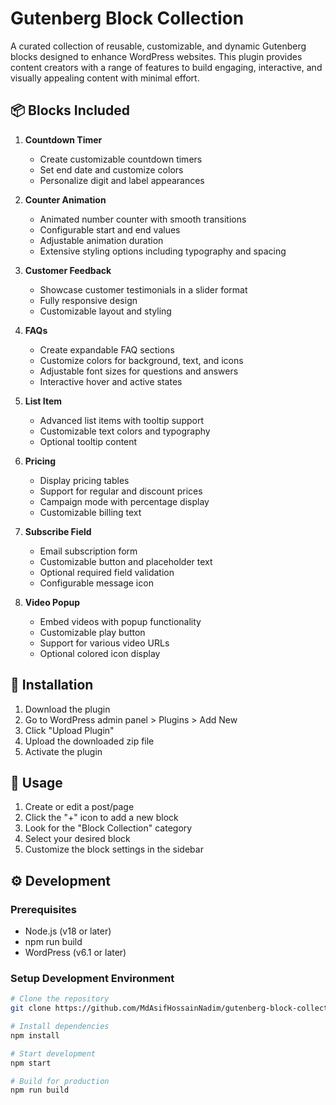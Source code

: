 # Gutenberg Block Collection

A curated collection of reusable, customizable, and dynamic Gutenberg blocks designed to enhance WordPress websites. This plugin provides content creators with a range of features to build engaging, interactive, and visually appealing content with minimal effort.

## 📦 Blocks Included

1. **Countdown Timer**
    - Create customizable countdown timers
    - Set end date and customize colors
    - Personalize digit and label appearances

2. **Counter Animation**
    - Animated number counter with smooth transitions
    - Configurable start and end values
    - Adjustable animation duration
    - Extensive styling options including typography and spacing

3. **Customer Feedback**
    - Showcase customer testimonials in a slider format
    - Fully responsive design
    - Customizable layout and styling

4. **FAQs**
    - Create expandable FAQ sections
    - Customize colors for background, text, and icons
    - Adjustable font sizes for questions and answers
    - Interactive hover and active states

5. **List Item**
    - Advanced list items with tooltip support
    - Customizable text colors and typography
    - Optional tooltip content

6. **Pricing**
    - Display pricing tables
    - Support for regular and discount prices
    - Campaign mode with percentage display
    - Customizable billing text

7. **Subscribe Field**
    - Email subscription form
    - Customizable button and placeholder text
    - Optional required field validation
    - Configurable message icon

8. **Video Popup**
    - Embed videos with popup functionality
    - Customizable play button
    - Support for various video URLs
    - Optional colored icon display

## 🚀 Installation

1. Download the plugin
2. Go to WordPress admin panel > Plugins > Add New
3. Click "Upload Plugin"
4. Upload the downloaded zip file
5. Activate the plugin

## 🔧 Usage

1. Create or edit a post/page
2. Click the "+" icon to add a new block
3. Look for the "Block Collection" category
4. Select your desired block
5. Customize the block settings in the sidebar

## ⚙️ Development

### Prerequisites
- Node.js (v18 or later)
- npm run build
- WordPress (v6.1 or later)

### Setup Development Environment
```bash
# Clone the repository
git clone https://github.com/MdAsifHossainNadim/gutenberg-block-collection.git

# Install dependencies
npm install

# Start development
npm start

# Build for production
npm run build